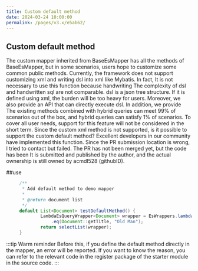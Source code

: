 ```yaml
---
title: Custom default method
date: 2024-03-24 10:00:00
permalink: /pages/v3.x/e5ab62/
---
```

## Custom default method
The custom mapper inherited from BaseEsMapper has all the methods of BaseEsMapper, but in some scenarios, users hope to customize some common public methods. Currently, the framework does not support customizing xml and writing dsl into xml like Mybatis. In fact, It is not necessary to use this function because handwriting
The complexity of dsl and handwritten sql are not comparable. dsl is a json tree structure. If it is defined using xml, the burden will be too heavy for users. Moreover, we also provide an API that can directly execute dsl. In addition, we provide The existing methods combined with hybrid queries can meet 99% of scenarios out of the box, and hybrid queries can satisfy 1% of scenarios.
To cover all user needs, support for this feature will not be considered in the short term.
Since the custom xml method is not supported, is it possible to support the custom default method? Excellent developers in our community have implemented this function. Since the PR submission location is wrong, I tried to contact but failed. The PR has not been merged yet, but the code has been It is submitted and published by the author, and the actual ownership is still owned by acmdl528 (githubID).

##use

```java
     /**
      * Add default method to demo mapper
      *
      * @return document list
      */
     default List<Document> testDefaultMethod() {
             LambdaEsQueryWrapper<Document> wrapper = EsWrappers.lambdaQuery(Document.class)
                 .eq(Document::getTitle, "Old Man");
             return selectList(wrapper);
     }
```

:::tip Warm reminder
Before this, if you define the default method directly in the mapper, an error will be reported. If you want to know the reason, you can refer to the relevant code in the register package of the starter module in the source code.
:::